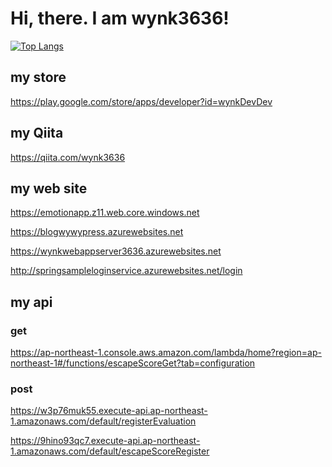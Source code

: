 # Hi, there. I am wynk3636!

[![Top Langs](https://github-readme-stats.vercel.app/api/top-langs/?username=wynk3636)](https://github.com/wynk3636/github-readme-stats)

## my store
https://play.google.com/store/apps/developer?id=wynkDevDev

## my Qiita
https://qiita.com/wynk3636

## my web site
https://emotionapp.z11.web.core.windows.net

https://blogwywypress.azurewebsites.net

https://wynkwebappserver3636.azurewebsites.net

http://springsampleloginservice.azurewebsites.net/login

## my api

### get
https://ap-northeast-1.console.aws.amazon.com/lambda/home?region=ap-northeast-1#/functions/escapeScoreGet?tab=configuration

### post
https://w3p76muk55.execute-api.ap-northeast-1.amazonaws.com/default/registerEvaluation

https://9hino93qc7.execute-api.ap-northeast-1.amazonaws.com/default/escapeScoreRegister

<!--
**wynk3636/wynk3636** is a ✨ _special_ ✨ repository because its `README.md` (this file) appears on your GitHub profile.

Here are some ideas to get you started:

- 🔭 I’m currently working on ...
- 🌱 I’m currently learning ...
- 👯 I’m looking to collaborate on ...
- 🤔 I’m looking for help with ...
- 💬 Ask me about ...
- 📫 How to reach me: ...
- 😄 Pronouns: ...
- ⚡ Fun fact: ...
-->
